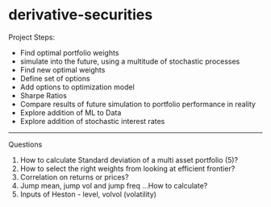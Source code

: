 # derivative-securities

Project Steps:
- Find optimal portfolio weights
- simulate into the future, using a multitude of stochastic processes
- Find new optimal weights
- Define set of options
- Add options to optimization model
- Sharpe Ratios
- Compare results of future simulation to portfolio performance in reality
- Explore addition of ML to Data
- Explore addition of stochastic interest rates
_____

Questions
1) How to calculate Standard deviation of a multi asset portfolio (5)?
2) How to select the right weights from looking at efficient frontier? 
3) Correlation on returns or prices?
4) Jump mean, jump vol and jump freq ...How to calculate?
5) Inputs of Heston - level, volvol (volatility)